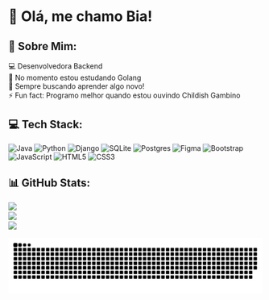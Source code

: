 # 👋 Olá, me chamo Bia!

## 💫 Sobre Mim:
💻 Desenvolvedora Backend<br>🌱 No momento estou estudando Golang<br>🚀 Sempre buscando aprender algo novo!<br>⚡ Fun fact: Programo melhor quando estou ouvindo Childish Gambino


## 💻 Tech Stack:
![Java](https://img.shields.io/badge/java-%23ED8B00.svg?style=for-the-badge&logo=openjdk&logoColor=white) ![Python](https://img.shields.io/badge/python-3670A0?style=for-the-badge&logo=python&logoColor=ffdd54) ![Django](https://img.shields.io/badge/django-%23092E20.svg?style=for-the-badge&logo=django&logoColor=white) ![SQLite](https://img.shields.io/badge/sqlite-%2307405e.svg?style=for-the-badge&logo=sqlite&logoColor=white) ![Postgres](https://img.shields.io/badge/postgres-%23316192.svg?style=for-the-badge&logo=postgresql&logoColor=white)  ![Figma](https://img.shields.io/badge/figma-%23F24E1E.svg?style=for-the-badge&logo=figma&logoColor=white) ![Bootstrap](https://img.shields.io/badge/bootstrap-%238511FA.svg?style=for-the-badge&logo=bootstrap&logoColor=white)  ![JavaScript](https://img.shields.io/badge/javascript-%23323330.svg?style=for-the-badge&logo=javascript&logoColor=%23F7DF1E)  ![HTML5](https://img.shields.io/badge/html5-%23E34F26.svg?style=for-the-badge&logo=html5&logoColor=white) ![CSS3](https://img.shields.io/badge/css3-%231572B6.svg?style=for-the-badge&logo=css3&logoColor=white)
## 📊 GitHub Stats:
![](https://github-readme-stats.vercel.app/api?username=AstleBia&theme=synthwave&hide_border=true&include_all_commits=false&count_private=false)<br/>
![](https://nirzak-streak-stats.vercel.app/?user=AstleBia&theme=synthwave&hide_border=true)<br/>
![](https://github-readme-stats.vercel.app/api/top-langs/?username=AstleBia&theme=synthwave&hide_border=true&include_all_commits=false&count_private=false&layout=compact)

<picture>
  <source media="(prefers-color-scheme: dark)" srcset="https://raw.githubusercontent.com/AstleBia/AstleBia/output/github-snake-dark.svg" />
  <source media="(prefers-color-scheme: light)" srcset="https://raw.githubusercontent.com/AstleBia/AstleBia/output/github-snake.svg" />
  <img alt="github-snake" src="https://raw.githubusercontent.com/AstleBia/AstleBia/output/github-snake.svg" />
</picture>

